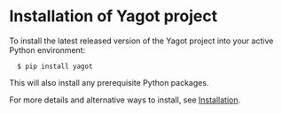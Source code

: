 Installation of Yagot project
=======================================================

To install the latest released version of the
Yagot project into your active Python environment:

      $ pip install yagot

This will also install any prerequisite Python packages.

For more details and alternative ways to install, see
[Installation](https://yagot.readthedocs.io/en/latest/intro.html#installation).
